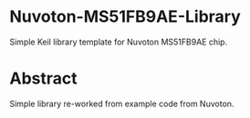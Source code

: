 # Nuvoton-MS51FB9AE-Library
Simple Keil library template for Nuvoton MS51FB9AE chip.

# Abstract

Simple library re-worked from example code from Nuvoton.
